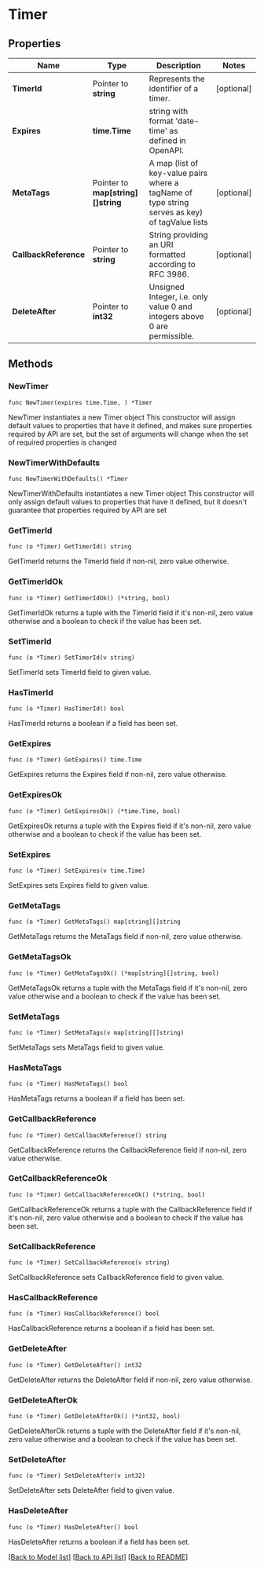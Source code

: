 # Timer

## Properties

Name | Type | Description | Notes
------------ | ------------- | ------------- | -------------
**TimerId** | Pointer to **string** | Represents the identifier of a timer. | [optional] 
**Expires** | **time.Time** | string with format &#39;date-time&#39; as defined in OpenAPI. | 
**MetaTags** | Pointer to **map[string][]string** | A map (list of key-value pairs where a tagName of type string serves as key) of tagValue lists | [optional] 
**CallbackReference** | Pointer to **string** | String providing an URI formatted according to RFC 3986. | [optional] 
**DeleteAfter** | Pointer to **int32** | Unsigned Integer, i.e. only value 0 and integers above 0 are permissible. | [optional] 

## Methods

### NewTimer

`func NewTimer(expires time.Time, ) *Timer`

NewTimer instantiates a new Timer object
This constructor will assign default values to properties that have it defined,
and makes sure properties required by API are set, but the set of arguments
will change when the set of required properties is changed

### NewTimerWithDefaults

`func NewTimerWithDefaults() *Timer`

NewTimerWithDefaults instantiates a new Timer object
This constructor will only assign default values to properties that have it defined,
but it doesn't guarantee that properties required by API are set

### GetTimerId

`func (o *Timer) GetTimerId() string`

GetTimerId returns the TimerId field if non-nil, zero value otherwise.

### GetTimerIdOk

`func (o *Timer) GetTimerIdOk() (*string, bool)`

GetTimerIdOk returns a tuple with the TimerId field if it's non-nil, zero value otherwise
and a boolean to check if the value has been set.

### SetTimerId

`func (o *Timer) SetTimerId(v string)`

SetTimerId sets TimerId field to given value.

### HasTimerId

`func (o *Timer) HasTimerId() bool`

HasTimerId returns a boolean if a field has been set.

### GetExpires

`func (o *Timer) GetExpires() time.Time`

GetExpires returns the Expires field if non-nil, zero value otherwise.

### GetExpiresOk

`func (o *Timer) GetExpiresOk() (*time.Time, bool)`

GetExpiresOk returns a tuple with the Expires field if it's non-nil, zero value otherwise
and a boolean to check if the value has been set.

### SetExpires

`func (o *Timer) SetExpires(v time.Time)`

SetExpires sets Expires field to given value.


### GetMetaTags

`func (o *Timer) GetMetaTags() map[string][]string`

GetMetaTags returns the MetaTags field if non-nil, zero value otherwise.

### GetMetaTagsOk

`func (o *Timer) GetMetaTagsOk() (*map[string][]string, bool)`

GetMetaTagsOk returns a tuple with the MetaTags field if it's non-nil, zero value otherwise
and a boolean to check if the value has been set.

### SetMetaTags

`func (o *Timer) SetMetaTags(v map[string][]string)`

SetMetaTags sets MetaTags field to given value.

### HasMetaTags

`func (o *Timer) HasMetaTags() bool`

HasMetaTags returns a boolean if a field has been set.

### GetCallbackReference

`func (o *Timer) GetCallbackReference() string`

GetCallbackReference returns the CallbackReference field if non-nil, zero value otherwise.

### GetCallbackReferenceOk

`func (o *Timer) GetCallbackReferenceOk() (*string, bool)`

GetCallbackReferenceOk returns a tuple with the CallbackReference field if it's non-nil, zero value otherwise
and a boolean to check if the value has been set.

### SetCallbackReference

`func (o *Timer) SetCallbackReference(v string)`

SetCallbackReference sets CallbackReference field to given value.

### HasCallbackReference

`func (o *Timer) HasCallbackReference() bool`

HasCallbackReference returns a boolean if a field has been set.

### GetDeleteAfter

`func (o *Timer) GetDeleteAfter() int32`

GetDeleteAfter returns the DeleteAfter field if non-nil, zero value otherwise.

### GetDeleteAfterOk

`func (o *Timer) GetDeleteAfterOk() (*int32, bool)`

GetDeleteAfterOk returns a tuple with the DeleteAfter field if it's non-nil, zero value otherwise
and a boolean to check if the value has been set.

### SetDeleteAfter

`func (o *Timer) SetDeleteAfter(v int32)`

SetDeleteAfter sets DeleteAfter field to given value.

### HasDeleteAfter

`func (o *Timer) HasDeleteAfter() bool`

HasDeleteAfter returns a boolean if a field has been set.


[[Back to Model list]](../README.md#documentation-for-models) [[Back to API list]](../README.md#documentation-for-api-endpoints) [[Back to README]](../README.md)


